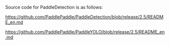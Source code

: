 
Source code for PaddleDetection is as follows: 

https://github.com/PaddlePaddle/PaddleDetection/blob/release/2.5/README_en.md


https://github.com/PaddlePaddle/PaddleYOLO/blob/release/2.5/README_en.md
